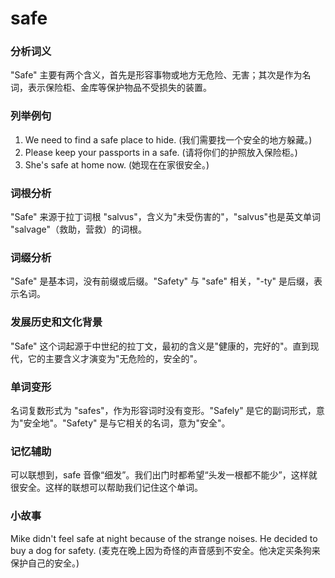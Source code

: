 # safe

### 分析词义

  

"Safe" 主要有两个含义，首先是形容事物或地方无危险、无害；其次是作为名词，表示保险柜、金库等保护物品不受损失的装置。

  

### 列举例句

  

1.  We need to find a safe place to hide. (我们需要找一个安全的地方躲藏。)
2.  Please keep your passports in a safe. (请将你们的护照放入保险柜。)
3.  She's safe at home now. (她现在在家很安全。)

  

### 词根分析

  

"Safe" 来源于拉丁词根 "salvus"，含义为"未受伤害的"，"salvus"也是英文单词 "salvage"（救助，营救）的词根。

  

### 词缀分析

  

"Safe" 是基本词，没有前缀或后缀。"Safety" 与 "safe" 相关，"-ty" 是后缀，表示名词。

  

### 发展历史和文化背景

  

"Safe" 这个词起源于中世纪的拉丁文，最初的含义是"健康的，完好的"。直到现代，它的主要含义才演变为"无危险的，安全的"。

  

### 单词变形

  

名词复数形式为 "safes"，作为形容词时没有变形。"Safely" 是它的副词形式，意为"安全地"。"Safety" 是与它相关的名词，意为"安全"。

  

### 记忆辅助

  

可以联想到，safe 音像“细发”。我们出门时都希望“头发一根都不能少”，这样就很安全。这样的联想可以帮助我们记住这个单词。

  

### 小故事

  

Mike didn't feel safe at night because of the strange noises. He decided to buy a dog for safety. (麦克在晚上因为奇怪的声音感到不安全。他决定买条狗来保护自己的安全。)
